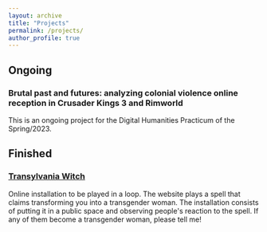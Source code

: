 ```yaml
---
layout: archive
title: "Projects"
permalink: /projects/
author_profile: true
---
```



## Ongoing

### Brutal past and futures: analyzing colonial violence online reception in Crusader Kings 3 and Rimworld

This is an ongoing project for the Digital Humanities Practicum of the Spring/2023.


## Finished

### [Transylvania Witch](https://transylvania-witch.tumblr.com/)
Online installation to be played in a loop. The website plays a spell that claims transforming you into a transgender woman. The installation consists of putting it in a public space and observing people's reaction to the spell. If any of them become a transgender woman, please tell me!
